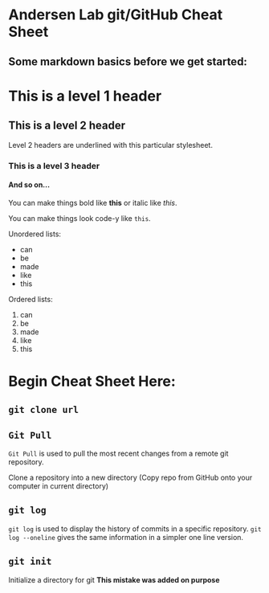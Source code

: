 <link href="https://raw.githubusercontent.com/jasonm23/markdown-css-themes/gh-pages/markdown7.css" rel="stylesheet"></link>

# Andersen Lab git/GitHub Cheat Sheet

## Some markdown basics before we get started:


# This is a level 1 header

## This is a level 2 header

Level 2 headers are underlined with this particular stylesheet.

### This is a level 3 header

#### And so on...

You can make things bold like **this** or italic like *this*.

You can make things look code-y like `this`.

Unordered lists:

- can
- be
- made
- like
- this

Ordered lists:

1. can
2. be
3. made
4. like
5. this

# Begin Cheat Sheet Here:


## `git clone url`

## ``Git Pull``
``Git Pull`` is used to pull the most recent changes from a remote git repository.


Clone a repository into a new directory (Copy repo from GitHub onto your computer in current directory)

## `git log`

`git log` is used to display the history of commits in a specific repository. `git log --oneline` gives the same information in a simpler one line version.

## `git init`

Initialize a directory for git **This mistake was added on purpose**
